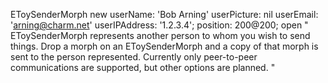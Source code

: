 EToySenderMorph
	new
	userName: 'Bob Arning' 
	userPicture: nil 
	userEmail: 'arning@charm.net' 
	userIPAddress: '1.2.3.4';
	position: 200@200;
	open
"
EToySenderMorph represents another person to whom you wish to send things. Drop a morph on an EToySenderMorph and a copy of that morph is sent to the person represented. Currently only peer-to-peer communications are supported, but other options are planned.
"
